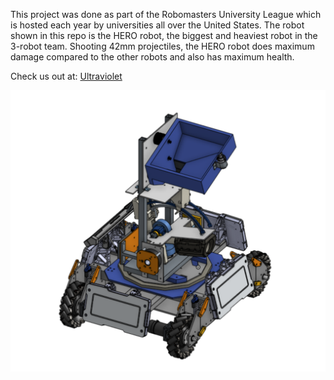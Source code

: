 This project was done as part of the Robomasters University League which is hosted each year by universities all over the United States. The robot shown in this repo is the HERO robot, the biggest and heaviest robot in the 3-robot team. Shooting 42mm projectiles, the HERO robot does maximum damage compared to the other robots and also has maximum health.


Check us out at: [Ultraviolet](https://www.nyurobomaster.com/)




![Project Image](HERO2024-iter2.png)
